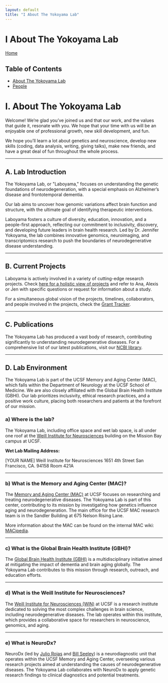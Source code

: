 ```yaml
---
layout: default
title: "I About The Yokoyama Lab"
---
```

# I About The Yokoyama Lab


[Home](index.md)  
## Table of Contents
- [About The Yokoyama Lab](I_About_The_Yokoyama_Lab.md)
- [People](II_People.md)


# I. About The Yokoyama Lab

Welcome! We’re glad you’ve joined us and that our work, and the values that guide it, resonate with you. We hope that your time with us will be an enjoyable one of professional growth, new skill development, and fun.

We hope you’ll learn a lot about genetics and neuroscience, develop new skills (coding, data analysis, writing, giving talks), make new friends, and have a great deal of fun throughout the whole process.

---

## A. Lab Introduction

The Yokoyama Lab, or "Laboyama," focuses on understanding the genetic foundations of neurodegeneration, with a special emphasis on Alzheimer’s disease and frontotemporal dementia. 

Our lab aims to uncover how genomic variations affect brain function and structure, with the ultimate goal of identifying therapeutic interventions. 

Laboyama fosters a culture of diversity, education, innovation, and a people-first approach, reflecting our commitment to inclusivity, discovery, and developing future leaders in brain health research. Led by Dr. Jennifer Yokoyama, the lab combines innovative genomics, neuroimaging, and transcriptomics research to push the boundaries of neurodegenerative disease understanding.

---

## B. Current Projects

Laboyama is actively involved in a variety of cutting-edge research projects. Check [here for a holistic view of projects](https://yokoyamalab.ucsf.edu/research) and refer to Ana, Alexis or Jen with specific questions or request for information about a study.

For a simultaneous global vision of the projects, timelines, collaborators, and people involved in the projects, check the [Grant Tracker](https://lookerstudio.google.com/s/mTNw7Ti1agI).

---

## C. Publications

The Yokoyama Lab has produced a vast body of research, contributing significantly to understanding neurodegenerative diseases. For a comprehensive list of our latest publications, visit our [NCBI library](https://www.ncbi.nlm.nih.gov/sites/myncbi/1TwyYvqxuUz5A/bibliography/42121540/public/?sort=date&direction=ascending).

---

## D. Lab Environment

The Yokoyama Lab is part of the UCSF Memory and Aging Center (MAC), which falls within the Department of Neurology at the UCSF School of Medicine. We are also closely affiliated with the Global Brain Health Institute (GBHI). Our lab prioritizes inclusivity, ethical research practices, and a positive work culture, placing both researchers and patients at the forefront of our mission.

### a) Where is the lab?

The Yokoyama Lab, including office space and wet lab space, is all under one roof at the [Weill Institute for Neurosciences](https://weill.ucsf.edu/) building on the Mission Bay campus at UCSF.

**Wet Lab Mailing Address:**


[YOUR NAME]
Weill Institute for Neurosciences
1651 4th Street
San Francisco, CA. 94158
Room 421A


---

### b) What is the Memory and Aging Center (MAC)?

The [Memory and Aging Center (MAC)](https://memory.ucsf.edu/) at UCSF focuses on researching and treating neurodegenerative diseases. The Yokoyama Lab is part of this center, contributing to its mission by investigating how genetics influence aging and neurodegeneration. The main office for the UCSF MAC research team is in the Sandler Building at 675 Nelson Rising Lane.

More information about the MAC can be found on the internal MAC wiki: [MACipedia](http://tiny.ucsf.edu/MACipedia).

---

### c) What is the Global Brain Health Institute (GBHI)?

The [Global Brain Health Institute (GBHI)](https://www.gbhi.org/) is a multidisciplinary initiative aimed at mitigating the impact of dementia and brain aging globally. The Yokoyama Lab contributes to this mission through research, outreach, and education efforts.

---

### d) What is the Weill Institute for Neurosciences?

The [Weill Institute for Neurosciences (WIN)](https://weill.ucsf.edu/) at UCSF is a research institute dedicated to solving the most complex challenges in brain science, including neurodegenerative diseases. The lab operates within this institute, which provides a collaborative space for researchers in neuroscience, genomics, and aging.

---

### e) What is NeuroDx?

NeuroDx (led by [Julio Rojas](https://profiles.ucsf.edu/julio.rojas-martinez) and [Bill Seeley](https://profiles.ucsf.edu/bill.seeley)) is a neurodiagnostic unit that operates within the UCSF Memory and Aging Center, overseeing various research projects aimed at understanding the causes of neurodegenerative diseases. The Yokoyama Lab collaborates with NeuroDx to apply genetic research findings to clinical diagnostics and potential treatments.
